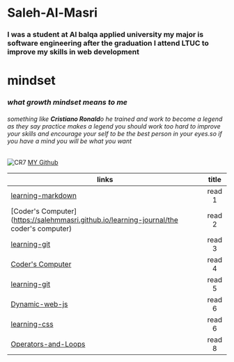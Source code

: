 # Saleh-Al-Masri
### I was a student at Al balqa applied university my major is software engineering after the graduation I attend LTUC to improve my skills in web development 
# mindset
### *what growth mindset means to me*  
###### something like **Cristiano Ronald**o he trained and work to become a legend as they say practice makes a legend you should work too hard to improve your skills and encourage your self to be the best person in your eyes.so if you have a mind you will be what you want
![CR7](https://www.albawaba.com/sites/default/files/styles/de2e_standard/public/2020-04/%D9%83%D8%B1%D9%8A%D8%B3%D8%AA%D9%8A%D8%A7%D9%86%D9%88%20%D8%B1%D9%88%D9%86%D8%A7%D9%84%D8%AF%D9%88.jpg?h=d1cb525d&itok=cx2NAzgK)
[MY Github](https://salehmmasri.github.io/learning-journal/)
 
| links                                                                                           |      title    |
|-------------------------------------------------------------------------------------------------|:-------------:|
| [learning-markdown](https://salehmmasri.github.io/learning-journal/learningmarkdown)            |     read 1    |
| [Coder's Computer](https://salehmmasri.github.io/learning-journal/the coder's computer)         |     read 2    |
| [learning-git](https://salehmmasri.github.io/learning-journal/learning-git)                     |     read 3    |
| [Coder's Computer](https://salehmmasri.github.io/learning-journal/structure-web-pages-with-html)|     read 4    |
| [learning-git](https://salehmmasri.github.io/learning-journal/learning-git)                     |     read 5    |
| [Dynamic-web-js](https://salehmmasri.github.io/learning-journal/Dynamic-web-pages-JavaScript)   |     read 6    |
| [learning-css](https://salehmmasri.github.io/learning-journal/learning-css)                     |     read 6    |
| [Operators-and-Loops](https://salehmmasri.github.io/learning-journal/loops)                     |     read 8    |
